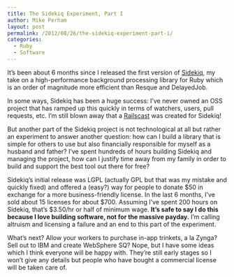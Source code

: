 ```yaml
---
title: The Sidekiq Experiment, Part I
author: Mike Perham
layout: post
permalink: /2012/08/26/the-sidekiq-experiment-part-i/
categories:
  - Ruby
  - Software
---
```

It&#8217;s been about 6 months since I released the first version of [Sidekiq][1], my take on a high-performance background processing library for Ruby which is an order of magnitude more efficient than Resque and DelayedJob.

In some ways, Sidekiq has been a huge success: I&#8217;ve never owned an OSS project that has ramped up this quickly in terms of watchers, users, pull requests, etc. I&#8217;m still blown away that a [Railscast][2] was created for Sidekiq!

But another part of the Sidekiq project is not technological at all but rather an experiment to answer another question: how can I build a library that is simple for others to use but also financially responsible for myself as a husband and father? I&#8217;ve spent hundreds of hours building Sidekiq and managing the project, how can I justify time away from my family in order to build and support the best tool out there for free?

Sidekiq&#8217;s initial release was LGPL (actually GPL but that was my mistake and quickly fixed) and offered a (easy?) way for people to donate $50 in exchange for a more business-friendly license. In the last 6 months, I&#8217;ve sold about 15 licenses for about $700. Assuming I&#8217;ve spent 200 hours on Sidekiq, that&#8217;s $3.50/hr or half of minimum wage. **It&#8217;s safe to say I do this because I love building software, not for the massive payday.** I&#8217;m calling altruism and licensing a failure and an end to this part of the experiment.

What&#8217;s next? Allow your workers to purchase in-app trinkets, a la Zynga? Sell out to IBM and create WebSphere SQ? Nope, but I have some ideas which I think everyone will be happy with. They&#8217;re still early stages so I won&#8217;t give any details but people who have bought a commercial license will be taken care of.

 [1]: http://mperham.github.com/sidekiq
 [2]: http://railscasts.com/episodes/366-sidekiq
